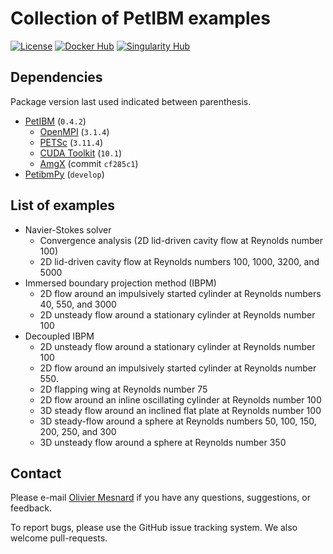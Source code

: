 # Collection of PetIBM examples

[![License](https://img.shields.io/badge/License-BSD%203--Clause-blue.svg)](https://github.com/mesnardo/petibm-examples/raw/master/LICENSE)
[![Docker Hub](https://img.shields.io/badge/hosted-docker--hub-informational.svg)](https://hub.docker.com/repository/docker/barbagroup/petibm)
[![Singularity Hub](https://www.singularity-hub.org/static/img/hosted-singularity--hub-%23e32929.svg)](https://singularity-hub.org/collections/3692)

## Dependencies

Package version last used indicated between parenthesis.

* [PetIBM](https://github.com/barbagroup/PetIBM) (`0.4.2`)
  * [OpenMPI](https://www.open-mpi.org) (`3.1.4`)
  * [PETSc](https://www.mcs.anl.gov/petsc) (`3.11.4`)
  * [CUDA Toolkit](https://developer.nvidia.com/cuda-toolkit-archive) (`10.1`)
  * [AmgX](https://github.com/NVIDIA/AMGX) (commit `cf285c1`)
* [PetibmPy](https://github.com/mesnardo/petibmpy) (`develop`)

## List of examples

* Navier-Stokes solver
  * Convergence analysis (2D lid-driven cavity flow at Reynolds number 100)
  * 2D lid-driven cavity flow at Reynolds numbers 100, 1000, 3200, and 5000
* Immersed boundary projection method (IBPM)
  * 2D flow around an impulsively started cylinder at Reynolds numbers 40, 550, and 3000
  * 2D unsteady flow around a stationary cylinder at Reynolds number 100
* Decoupled IBPM
  * 2D unsteady flow around a stationary cylinder at Reynolds number 100
  * 2D flow around an impulsively started cylinder at Reynolds number 550.
  * 2D flapping wing at Reynolds number 75
  * 2D flow around an inline oscillating cylinder at Reynolds number 100
  * 3D steady flow around an inclined flat plate at Reynolds number 100
  * 3D steady-flow around a sphere at Reynolds numbers 50, 100, 150, 200, 250, and 300
  * 3D unsteady flow around a sphere at Reynolds number 350

## Contact

Please e-mail [Olivier Mesnard](mailto:mesnardo@gwu.edu) if you have any questions, suggestions, or feedback.

To report bugs, please use the GitHub issue tracking system.
We also welcome pull-requests.
